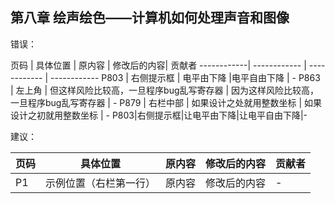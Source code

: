 ## 第八章 绘声绘色——计算机如何处理声音和图像

错误：

页码 | 具体位置 | 原内容 | 修改后的内容| 贡献者 
------------| ------------  | ------------  | ------------
P803 | 右侧提示框 | 电平由下降 |电平自由下降 | - 
P863 | 左上角   | 但这样风险比较高，一旦程序bug乱写寄存器 | 因为这样风险比较高，一旦程序bug乱写寄存器 | - 
P879 | 右栏中部 | 如果设计之处就用整数坐标 | 如果设计之初就用整数坐标 | - 
P803|右侧提示框|让电平由下降|让电平自由下降|-

建议：

| 页码 | 具体位置               | 原内容 | 修改后的内容 | 贡献者 |
| ---- | ---------------------- | ------ | ------------ | ------ |
| P1   | 示例位置（右栏第一行） | 原内容 | 修改后的内容 | -      |
